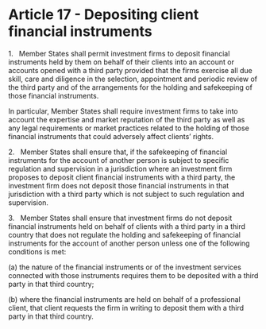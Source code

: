 # Article 17 - Depositing client financial instruments


1.   Member States shall permit investment firms to deposit financial instruments held by them on behalf of their clients into an account or accounts opened with a third party provided that the firms exercise all due skill, care and diligence in the selection, appointment and periodic review of the third party and of the arrangements for the holding and safekeeping of those financial instruments.

In particular, Member States shall require investment firms to take into account the expertise and market reputation of the third party as well as any legal requirements or market practices related to the holding of those financial instruments that could adversely affect clients’ rights.

2.   Member States shall ensure that, if the safekeeping of financial instruments for the account of another person is subject to specific regulation and supervision in a jurisdiction where an investment firm proposes to deposit client financial instruments with a third party, the investment firm does not deposit those financial instruments in that jurisdiction with a third party which is not subject to such regulation and supervision.

3.   Member States shall ensure that investment firms do not deposit financial instruments held on behalf of clients with a third party in a third country that does not regulate the holding and safekeeping of financial instruments for the account of another person unless one of the following conditions is met:

(a) the nature of the financial instruments or of the investment services connected with those instruments requires them to be deposited with a third party in that third country;

(b) where the financial instruments are held on behalf of a professional client, that client requests the firm in writing to deposit them with a third party in that third country.
